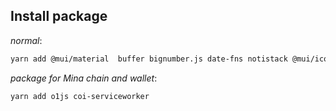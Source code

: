 ## Install package

_normal_:

```bash
yarn add @mui/material  buffer bignumber.js date-fns notistack @mui/icons-material sharp @emotion/styled @emotion/react
```

_package for Mina chain and wallet_:

```bash
yarn add o1js coi-serviceworker
```

